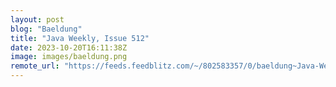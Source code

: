 ```yaml
---
layout: post
blog: "Baeldung"
title: "Java Weekly, Issue 512"
date: 2023-10-20T16:11:38Z
image: images/baeldung.png
remote_url: "https://feeds.feedblitz.com/~/802583357/0/baeldung~Java-Weekly-Issue"
---
```

